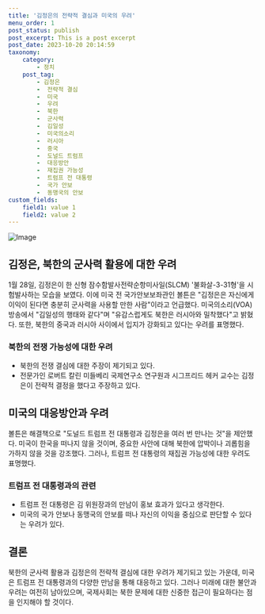 ```yaml
---
title: '김정은의 전략적 결심과 미국의 우려'
menu_order: 1
post_status: publish
post_excerpt: This is a post excerpt
post_date: 2023-10-20 20:14:59
taxonomy:
    category:
        - 정치
    post_tag:
        - 김정은
        -  전략적 결심
        -  미국
        -  우려
        -  북한
        -  군사력
        -  김일성
        -  미국의소리
        -  러시아
        -  중국
        -  도널드 트럼프
        -  대응방안
        -  재집권 가능성
        -  트럼프 전 대통령
        -  국가 안보
        -  동맹국의 안보
custom_fields:
    field1: value 1
    field2: value 2
---
```


![Image](https://imgnews.pstatic.net/image/053/2024/02/07/0000041357_001_20240207005901119.jpg?type=w647)


## 김정은, 북한의 군사력 활용에 대한 우려
1월 28일, 김정은이 한 신형 잠수함발사전략순항미사일(SLCM) '불화살-3-31형'을 시험발사하는 모습을 보였다. 이에 미국 전 국가안보보좌관인 볼튼은 "김정은은 자신에게 이익이 된다면 충분히 군사력을 사용할 만한 사람"이라고 언급했다. 미국의소리(VOA) 방송에서 "김일성의 행태와 같다"며 "유감스럽게도 북한은 러시아와 밀착했다"고 밝혔다. 또한, 북한의 중국과 러시아 사이에서 입지가 강화되고 있다는 우려를 표명했다.

### 북한의 전쟁 가능성에 대한 우려
- 북한의 전쟁 결심에 대한 주장이 제기되고 있다.
- 전문가인 로버트 칼린 미들베리 국제연구소 연구원과 시그프리드 헤커 교수는 김정은이 전략적 결정을 했다고 주장하고 있다.

## 미국의 대응방안과 우려
볼튼은 해결책으로 "도널드 트럼프 전 대통령과 김정은을 여러 번 만나는 것"을 제안했다. 미국이 한국을 떠나지 않을 것이며, 중요한 사안에 대해 북한에 압박이나 괴롭힘을 가하지 않을 것을 강조했다. 그러나, 트럼프 전 대통령의 재집권 가능성에 대한 우려도 표명했다.

### 트럼프 전 대통령과의 관련
- 트럼프 전 대통령은 김 위원장과의 만남이 홍보 효과가 있다고 생각한다.
- 미국의 국가 안보나 동맹국의 안보를 떠나 자신의 이익을 중심으로 판단할 수 있다는 우려가 있다.

## 결론
북한의 군사력 활용과 김정은의 전략적 결심에 대한 우려가 제기되고 있는 가운데, 미국은 트럼프 전 대통령과의 다양한 만남을 통해 대응하고 있다. 그러나 미래에 대한 불안과 우려는 여전히 남아있으며, 국제사회는 북한 문제에 대한 신중한 접근이 필요하다는 점을 인지해야 할 것이다.
